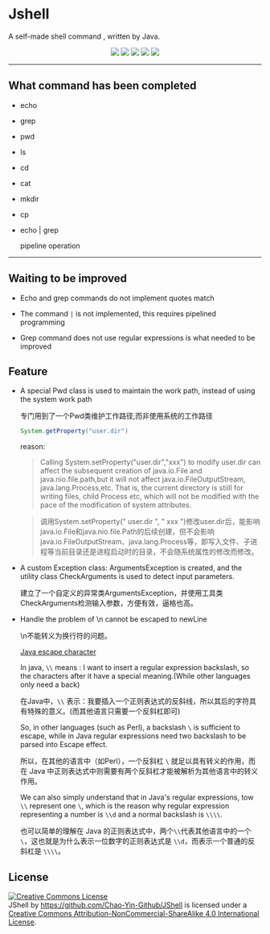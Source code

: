 # Jshell

A self-made shell command , written by Java.

<p align="center">
<a href="https://img.shields.io/badge/Java-v1.8.0-red?style=plastic"><img src="https://img.shields.io/badge/Java-v1.8.0-red?sytle=plastic"></a>
<a href="https://img.shields.io/badge/tools-shell-darkgrey?sytle=plastic"><img src="https://img.shields.io/badge/tools-shell-darkgrey?sytle=plastic"></a>
<a href="https://img.shields.io/badge/Platform-Manjaro 19.0.1 Kyria-blue?sytle=plastic"><img src="https://img.shields.io/badge/Platform-Manjaro 19.0.1 Kyria-blue?sytle=plastic"></a>
<a href="http://47.100.76.82"><img src="https://img.shields.io/badge/blog-yc-yellow?sytle=plastic"></a>
<a href="mailto:yinchao.mail@foxmail.com"><img src="https://img.shields.io/badge/contact me-yinchao.mail@foxmail.com-brightgreen?sytle=plastic"></a>
</p>

---
## What command has been completed

- echo

- grep

- pwd

- ls

- cd

- cat

- mkdir

- cp

- echo | grep

    pipeline operation

---
## Waiting to be improved

- Echo and grep commands do not implement quotes match

- The command `|` is not implemented, this requires pipelined programming

- Grep command does not use regular expressions is what needed to be improved

## Feature

- A special Pwd class is used to maintain the work path, instead of using the system work path

   专门用到了一个Pwd类维护工作路径,而非使用系统的工作路径

	```java
	System.getProperty("user.dir")
	```

    reason:
    
    > Calling System.setProperty("user.dir","xxx") to modify user.dir can affect the subsequent creation of java.io.File and java.nio.file.path,but it will not affect java.io.FileOutputStream, java.lang.Process,etc.
    That is, the current directory is stiill for writing files, child Process etc, which will not be modified with the pace of the modification of system attributes.

    >调用System.setProperty(" user.dir ", " xxx ")修改user.dir后，能影响java.io.File和java.nio.file.Path的后续创建，但不会影响java.io.FileOutputStream、java.lang.Process等，即写入文件、子进程等当前目录还是进程启动时的目录，不会随系统属性的修改而修改。

- A custom Exception class: ArgumentsException is created, and the utility class CheckArguments is used to detect input parameters.

    建立了一个自定义的异常类ArgumentsException，并使用工具类CheckArguments检测输入参数，方便有效，逼格也高。

- Handle the problem of \n cannot be escaped to newLine

    \n不能转义为换行符的问题。

	[Java escape character](https://www.runoob.com/java/java-regular-expressions.html)

    In java, `\\` means : I want to insert a regular expression backslash, so the characters after it have a special meaning.(While other languages only need a back)

    在Java中，`\\` 表示：我要插入一个正则表达式的反斜线，所以其后的字符具有特殊的意义。(而其他语言只需要一个反斜杠即可)

    So, in other languages (such as Perl), a backslash `\` is sufficient to escape, while in Java regular expressions need two backslash to be parsed into Escape effect.

    所以，在其他的语言中（如Perl），一个反斜杠 `\` 就足以具有转义的作用，而在 Java 中正则表达式中则需要有两个反斜杠才能被解析为其他语言中的转义作用。

    We can also simply understand that in Java's regular expressions, tow `\\` represent one `\`, which is the reason why regular expression representing a number is `\\d` and a normal backslash is `\\\\`.

    也可以简单的理解在 Java 的正则表达式中，两个`\\`代表其他语言中的一个`\`，这也就是为什么表示一位数字的正则表达式是 `\\d`，而表示一个普通的反斜杠是 `\\\\`。

## License
<a rel="license" href="http://creativecommons.org/licenses/by-nc-sa/4.0/"><img alt="Creative Commons License" style="border-width:0" src="https://i.creativecommons.org/l/by-nc-sa/4.0/88x31.png" /></a><br /><span xmlns:dct="http://purl.org/dc/terms/" property="dct:title">JShell</span> by <a xmlns:cc="http://creativecommons.org/ns#" href="https://github.com/Chao-Yin-Github/JShell" property="cc:attributionName" rel="cc:attributionURL">https://github.com/Chao-Yin-Github/JShell</a> is licensed under a <a rel="license" href="http://creativecommons.org/licenses/by-nc-sa/4.0/">Creative Commons Attribution-NonCommercial-ShareAlike 4.0 International License</a>.
